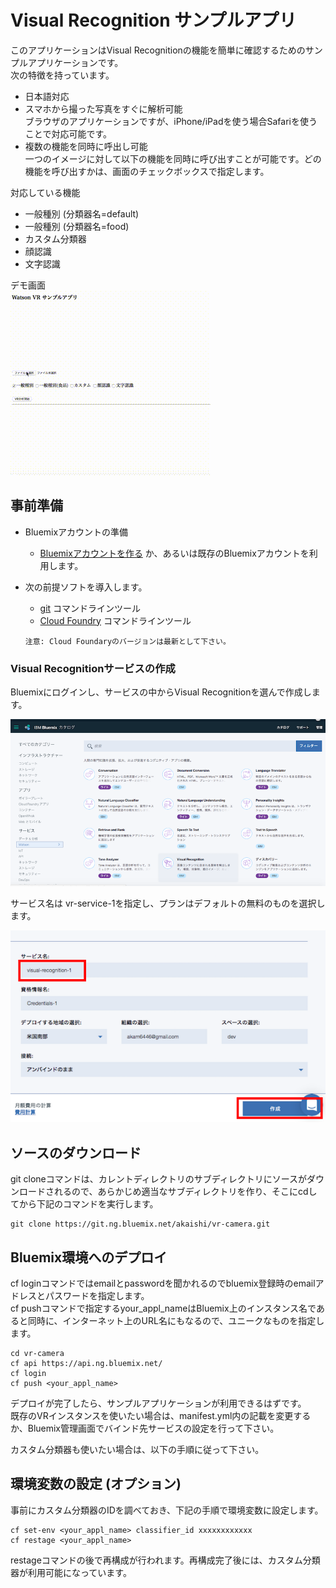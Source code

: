 # Visual Recognition サンプルアプリ 

このアプリケーションはVisual Recognitionの機能を簡単に確認するためのサンプルアプリケーションです。  
次の特徴を持っています。

* 日本語対応
* スマホから撮った写真をすぐに解析可能  
ブラウザのアプリケーションですが、iPhone/iPadを使う場合Safariを使うことで対応可能です。
* 複数の機能を同時に呼出し可能  
一つのイメージに対して以下の機能を同時に呼び出すことが可能です。どの機能を呼び出すかは、画面のチェックボックスで指定します。

対応している機能  

* 一般種別 (分類器名=default)
* 一般種別 (分類器名=food)
* カスタム分類器
* 顔認識
* 文字認識

デモ画面  
![デモ](readme_images/vr-demo.gif)

## 事前準備

* Bluemixアカウントの準備
    * [Bluemixアカウントを作る][sign_up] か、あるいは既存のBluemixアカウントを利用します。
* 次の前提ソフトを導入します。
    *  [git][git] コマンドラインツール
    *  [Cloud Foundry][cloud_foundry] コマンドラインツール

      注意: Cloud Foundaryのバージョンは最新として下さい。

### Visual Recognitionサービスの作成
Bluemixにログインし、サービスの中からVisual Recognitionを選んで作成します。  
  
![](readme_images/crt-vr-step1.png)  
  
サービス名は vr-service-1を指定し、プランはデフォルトの無料のものを選択します。  
  
![](readme_images/crt-vr-step2.png)  
  

## ソースのダウンロード
git cloneコマンドは、カレントディレクトリのサブディレクトリにソースがダウンロードされるので、あらかじめ適当なサブディレクトリを作り、そこにcdしてから下記のコマンドを実行します。

    git clone https://git.ng.bluemix.net/akaishi/vr-camera.git

## Bluemix環境へのデプロイ
cf loginコマンドではemailとpasswordを聞かれるのでbluemix登録時のemailアドレスとパスワードを指定します。  
cf pushコマンドで指定するyour_appl_nameはBluemix上のインスタンス名であると同時に、インターネット上のURL名にもなるので、ユニークなものを指定します。  

    cd vr-camera
    cf api https://api.ng.bluemix.net/
    cf login
    cf push <your_appl_name>
デプロイが完了したら、サンプルアプリケーションが利用できるはずです。  
既存のVRインスタンスを使いたい場合は、manifest.yml内の記載を変更するか、Bluemix管理画面でバインド先サービスの設定を行って下さい。  
  
カスタム分類器も使いたい場合は、以下の手順に従って下さい。

## 環境変数の設定 (オプション)
事前にカスタム分類器のIDを調べておき、下記の手順で環境変数に設定します。

    cf set-env <your_appl_name> classifier_id xxxxxxxxxxxx
    cf restage <your_appl_name>
restageコマンドの後で再構成が行われます。再構成完了後には、カスタム分類器が利用可能になっています。

[cloud_foundry]: https://github.com/cloudfoundry/cli#downloads
[git]: https://git-scm.com/downloads
[sign_up]: https://bluemix.net/registration

